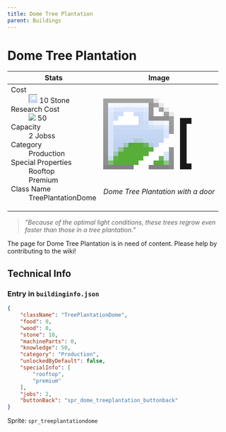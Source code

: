 ```yaml
---
title: Dome Tree Plantation
parent: Buildings
---
```

# Dome Tree Plantation

[//]: # (Pre-generated content)
<table><thead><tr><th>Stats</th><th>Image</th></tr></thead><tbody><tr><td><dl><dt>Cost</dt><dd><div class="resource-icon"><img style="object-position: -637px -737px;" src="https://tfe2-wiki.github.io/assets/sprites.png"></div> 10 Stone</dd><dt>Research Cost</dt><dd><img style="object-position: -268px -522px;" src="https://tfe2-wiki.github.io/assets/sprites.png"> 50</dd><dt>Capacity</dt><dd>2 Jobss</dd><dt>Category</dt><dd>Production</dd><dt>Special Properties</dt><dd>Rooftop<br>Premium</dd><dt>Class Name</dt><dd>TreePlantationDome</dd></dl></td><td><style>.building-image {width: 200px;height: 200px;overflow: hidden;position: relative;}.building-image img {image-rendering: pixelated;object-fit: none;transform: scale(10);transform-origin: left top;position: absolute;left: 0;top: 0;}.resource-image {width: 200px;height: 200px;overflow: hidden;position: relative;}.resource-image img {image-rendering: pixelated;object-fit: none;transform: scale(20);transform-origin: left top;position: absolute;left: 0;top: 0;}.building-icon {width: 20px;height: 20px;overflow: hidden;position: relative;display: inline-block;}.building-icon img {image-rendering: pixelated;object-fit: none;transform: scale(1);transform-origin: left top;position: absolute;left: 0;top: 0;}.resource-icon {width: 20px;height: 20px;overflow: hidden;position: relative;display: inline-block;}.resource-icon img {image-rendering: pixelated;object-fit: none;transform: scale(2);transform-origin: left top;position: absolute;left: 0;top: 0;}</style><div class="building-image"><img style="object-position: -985px -913px;" src="https://tfe2-wiki.github.io/assets/sprites.png" alt="Dome Tree Plantation Back"><img style="object-position: -24px -898px;" src="https://tfe2-wiki.github.io/assets/sprites.png" alt="Dome Tree Plantation"></div><i>Dome Tree Plantation with a door</i></td></tr></tbody></table><blockquote><i>"Because of the optimal light conditions, these trees regrow even faster than those in a tree plantation."</i></blockquote>

The page for Dome Tree Plantation is in need of content. Please help by contributing to the wiki!

## Technical Info
### Entry in `buildinginfo.json`

```json
{
    "className": "TreePlantationDome",
    "food": 0,
    "wood": 0,
    "stone": 10,
    "machineParts": 0,
    "knowledge": 50,
    "category": "Production",
    "unlockedByDefault": false,
    "specialInfo": [
        "rooftop",
        "premium"
    ],
    "jobs": 2,
    "buttonBack": "spr_dome_treeplantation_buttonback"
}
```

Sprite: `spr_treeplantationdome`

